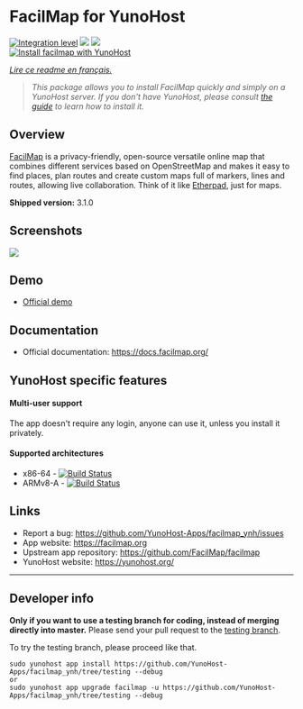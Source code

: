 # FacilMap for YunoHost

[![Integration level](https://dash.yunohost.org/integration/facilmap.svg)](https://dash.yunohost.org/appci/app/facilmap) ![](https://ci-apps.yunohost.org/ci/badges/facilmap.status.svg) ![](https://ci-apps.yunohost.org/ci/badges/facilmap.maintain.svg)  
[![Install facilmap with YunoHost](https://install-app.yunohost.org/install-with-yunohost.svg)](https://install-app.yunohost.org/?app=facilmap)

*[Lire ce readme en français.](./README_fr.md)*

> *This package allows you to install FacilMap quickly and simply on a YunoHost server.
If you don't have YunoHost, please consult [the guide](https://yunohost.org/#/install) to learn how to install it.*


## Overview

[FacilMap](https://github.com/FacilMap/facilmap) is a privacy-friendly, open-source versatile online map that combines different services based on OpenStreetMap and makes it easy to find places, plan routes and create custom maps full of markers, lines and routes, allowing live collaboration. Think of it like [Etherpad](https://etherpad.org/), just for maps.

**Shipped version:** 3.1.0


## Screenshots

![](https://wiki.openstreetmap.org/w/images/7/7a/FacilMap.png)


## Demo

* [Official demo](https://facilmap.org/)


## Documentation

 * Official documentation: https://docs.facilmap.org/


## YunoHost specific features

#### Multi-user support

The app doesn't require any login, anyone can use it, unless you install it privately.

#### Supported architectures

* x86-64 - [![Build Status](https://ci-apps.yunohost.org/ci/logs/facilmap%20%28Apps%29.svg)](https://ci-apps.yunohost.org/ci/apps/facilmap/)
* ARMv8-A - [![Build Status](https://ci-apps-arm.yunohost.org/ci/logs/facilmap%20%28Apps%29.svg)](https://ci-apps-arm.yunohost.org/ci/apps/facilmap/)


## Links

 * Report a bug: https://github.com/YunoHost-Apps/facilmap_ynh/issues
 * App website: https://facilmap.org
 * Upstream app repository: https://github.com/FacilMap/facilmap
 * YunoHost website: https://yunohost.org/

---


## Developer info

**Only if you want to use a testing branch for coding, instead of merging directly into master.**
Please send your pull request to the [testing branch](https://github.com/YunoHost-Apps/facilmap_ynh/tree/testing).

To try the testing branch, please proceed like that.
```
sudo yunohost app install https://github.com/YunoHost-Apps/facilmap_ynh/tree/testing --debug
or
sudo yunohost app upgrade facilmap -u https://github.com/YunoHost-Apps/facilmap_ynh/tree/testing --debug
```
